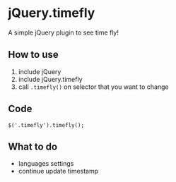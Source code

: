 jQuery.timefly
==============

A simple jQuery plugin to see time fly!

How to use
----------
1. include jQuery
2. include jQuery.timefly
3. call `.timefly()` on selector that you want to change

Code
----
`$('.timefly').timefly();`

What to do
----------
- languages settings
- continue update timestamp
